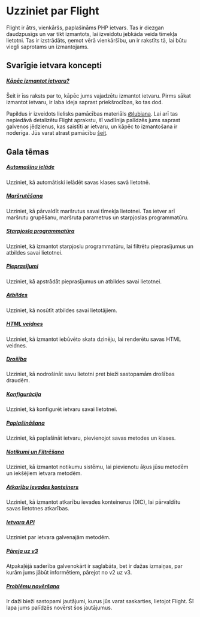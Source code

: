 # Uzziniet par Flight

Flight ir ātrs, vienkāršs, paplašināms PHP ietvars. Tas ir diezgan daudzpusīgs un var tikt izmantots, lai izveidotu jebkāda veida tīmekļa lietotni. Tas ir izstrādāts, ņemot vērā vienkāršību, un ir rakstīts tā, lai būtu viegli saprotams un izmantojams.

## Svarīgie ietvara koncepti

##### [Kāpēc izmantot ietvaru?](/learn/why-frameworks)

Šeit ir īss raksts par to, kāpēc jums vajadzētu izmantot ietvaru. Pirms sākat izmantot ietvaru, ir laba ideja saprast priekšrocības, ko tas dod.

Papildus ir izveidots lielisks pamācības materiāls [@lubiana](https://git.php.fail/lubiana). Lai arī tas nepiedāvā detalizētu Flight aprakstu, šī vadlīnija palīdzēs jums saprast galvenos jēdzienus, kas saistīti ar ietvaru, un kāpēc to izmantošana ir noderīga. Jūs varat atrast pamācību [šeit](https://git.php.fail/lubiana/no-framework-tutorial/src/branch/master/README.md).

## Gala tēmas

##### [Automašīnu ielāde](/learn/autoloading)

Uzziniet, kā automātiski ielādēt savas klases savā lietotnē.

##### [Maršrutēšana](/learn/routing)

Uzziniet, kā pārvaldīt maršrutus savai tīmekļa lietotnei. Tas ietver arī maršrutu grupēšanu, maršruta parametrus un starpjoslas programmatūru.

##### [Starpjosla programmatūra](/learn/middleware)

Uzziniet, kā izmantot starpjoslu programmatūru, lai filtrētu pieprasījumus un atbildes savai lietotnei.

##### [Pieprasījumi](/learn/requests)

Uzziniet, kā apstrādāt pieprasījumus un atbildes savai lietotnei.

##### [Atbildes](/learn/responses)

Uzziniet, kā nosūtīt atbildes savai lietotājiem.

##### [HTML veidnes](/learn/templates)

Uzziniet, kā izmantot iebūvēto skata dzinēju, lai renderētu savas HTML veidnes.

##### [Drošība](/learn/security)

Uzziniet, kā nodrošināt savu lietotni pret bieži sastopamām drošības draudēm.

##### [Konfigurācija](/learn/configuration)

Uzziniet, kā konfigurēt ietvaru savai lietotnei.

##### [Paplašināšana](/learn/extending)

Uzziniet, kā paplašināt ietvaru, pievienojot savas metodes un klases.

##### [Notikumi un Filtrēšana](/learn/filtering)

Uzziniet, kā izmantot notikumu sistēmu, lai pievienotu āķus jūsu metodēm un iekšējiem ietvara metodēm.

##### [Atkarību ievades konteiners](/learn/dependency-injection-container)

Uzziniet, kā izmantot atkarību ievades konteinerus (DIC), lai pārvaldītu savas lietotnes atkarības.

##### [Ietvara API](/learn/api)

Uzziniet par ietvara galvenajām metodēm.

##### [Pāreja uz v3](/learn/migrating-to-v3)
Atpakaļējā saderība galvenokārt ir saglabāta, bet ir dažas izmaiņas, par kurām jums jābūt informētiem, pārejot no v2 uz v3.

##### [Problēmu novēršana](/learn/troubleshooting)
Ir daži bieži sastopami jautājumi, kurus jūs varat saskarties, lietojot Flight. Šī lapa jums palīdzēs novērst šos jautājumus.